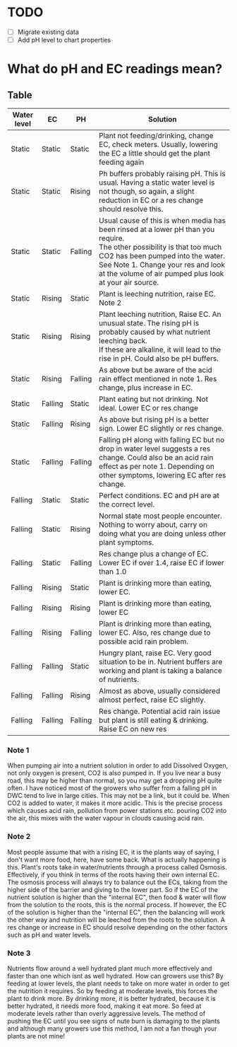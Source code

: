 # TODO

- [ ] Migrate existing data
- [ ] Add pH level to chart properties

# What do pH and EC readings mean?

## Table

| Water level | EC      | PH      | Solution                                                                                                                                                                                                                                                            |
|-------------|---------|---------|---------------------------------------------------------------------------------------------------------------------------------------------------------------------------------------------------------------------------------------------------------------------|
| Static      | Static  | Static  | Plant not feeding/drinking, change EC, check meters. Usually, lowering the EC a little should get the plant feeding again                                                                                                                                           |
| Static      | Static  | Rising  | Ph buffers probably raising pH. This is usual. Having a static water level is not though, so again, a slight reduction in EC or a res change should resolve this.                                                                                                   |
| Static      | Static  | Falling | Usual cause of this is when media has been rinsed at a lower pH than you require.<br/>The other possibility is that too much CO2 has been pumped into the water.<br/>See Note 1. Change your res and look at the volume of air pumped plus look at your air source. |
| Static      | Rising  | Static  | Plant is leeching nutrition, raise EC. Note 2                                                                                                                                                                                                                       |
| Static      | Rising  | Rising  | Plant leeching nutrition, Raise EC. An unusual state. The rising pH is probably caused by what nutrient leeching back.<br/>If these are alkaline, it will lead to the rise in pH. Could also be pH buffers.                                                         |
| Static      | Rising  | Falling | As above but be aware of the acid rain effect mentioned in note 1. Res change, plus increase in EC.                                                                                                                                                                 |
| Static      | Falling | Static  | Plant eating but not drinking. Not ideal. Lower EC or res change                                                                                                                                                                                                    |
| Static      | Falling | Rising  | As above but rising pH is a better sign. Lower EC slightly or res change.                                                                                                                                                                                           |
| Static      | Falling | Falling | Falling pH along with falling EC but no drop in water level suggests a res change. Could also be an acid rain effect as per note 1. Depending on other symptoms, lowering EC after res change.                                                                      |
| Falling     | Static  | Static  | Perfect conditions. EC and pH are at the correct level.                                                                                                                                                                                                             |
| Falling     | Static  | Rising  | Normal state most people encounter. Nothing to worry about, carry on doing what you are doing unless other plant symptoms.                                                                                                                                          |
| Falling     | Static  | Falling | Res change plus a change of EC. Lower EC if over 1.4, raise EC if lower than 1.0                                                                                                                                                                                    |
| Falling     | Rising  | Static  | Plant is drinking more than eating, lower EC.                                                                                                                                                                                                                       |
| Falling     | Rising  | Rising  | Plant is drinking more than eating, lower EC                                                                                                                                                                                                                        |
| Falling     | Rising  | Falling | Plant is drinking more than eating, lower EC. Also, res change due to possible acid rain problem.                                                                                                                                                                   |
| Falling     | Falling | Static  | Hungry plant, raise EC. Very good situation to be in. Nutrient buffers are working and plant is taking a balance of nutrients.                                                                                                                                      |
| Falling     | Falling | Rising  | Almost as above, usually considered almost perfect, raise EC slightly.                                                                                                                                                                                              |
| Falling     | Falling | Falling | Res change. Potential acid rain issue but plant is still eating & drinking. Raise EC on new res                                                                                                                                                                     |

### Note 1
When pumping air into a nutrient solution in order to add Dissolved Oxygen, not only oxygen is present, CO2 is also
pumped in. If you live near a busy road, this may be higher than normal, so you may get a dropping pH quite often. I
have noticed most of the growers who suffer from a falling pH in DWC tend to live in large cities. This may not be a
link, but it could be. When CO2 is added to water, it makes it more acidic. This is the precise process which causes
acid rain, pollution from power stations etc. pouring CO2 into the air, this mixes with the water vapour in clouds
causing acid rain.

### Note 2
Most people assume that with a rising EC, it is the plants way of saying, I don't want more food, here, have some back.
What is actually happening is this. Plant's roots take in water/nutrients through a process called Osmosis. Effectively,
if you think in terms of the roots having their own internal EC. The osmosis process will always try to balance out the
ECs, taking from the higher side of the barrier and giving to the lower part. So if the EC of the nutrient solution is
higher than the "internal EC", then food & water will flow from the solution to the roots, this is the normal process.
If however, the EC of the solution is higher than the "internal EC", then the balancing will work the other way and
nutrition will be leeched from the roots to the solution. A res change or increase in EC should resolve depending on the
other factors such as pH and water levels.

### Note 3
Nutrients flow around a well hydrated plant much more effectively and faster than one which isnt as well hydrated.
How can growers use this? By feeding at lower levels, the plant needs to take on more water in order to get the
nutrition it requires. So by feeding at moderate levels, this forces the plant to drink more. By drinking more, it is
better hydrated, because it is better hydrated, it needs more food, making it eat more. So feed at moderate levels
rather than overly aggressive levels. The method of pushing the EC until you see signs of nute burn is damaging to the
plants and although many growers use this method, I am not a fan though your plants are not mine!
